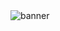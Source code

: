 <img alt="banner" src="https://github.com/SmartLiving-Org/.github/assets/102625628/3411f51c-624d-4b95-97e0-63ad9693fdb5"/>
